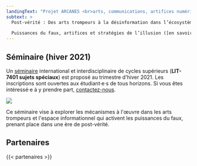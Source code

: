 ```yaml
---
landingText: "Projet ARCANES <br>arts, communications, artifices numériques et écosystèmes socio-numériques"
subtext: > 
  Post-vérité : Des arts trompeurs à la désinformation dans l’écosystème socio-numérique  
  
  Puissances du faux, artifices et stratégies de l’illusion ([en savoir plus](/a-propos/))
---
```


## Séminaire (hiver 2021)

Un [séminaire](/seminaire/) international et interdisciplinaire de cycles supérieurs (**LIT-7401 sujets spéciaux**) est proposé au trimestre d'hiver 2021.
Les inscriptions sont ouvertes aux étudiant·e·s de tous horizons.
Si vous êtes intéressé·e à y prendre part, [contactez-nous](/contact/).

![](/escaliers.jpg)

Ce séminaire vise à explorer les mécanismes à l'œuvre dans les arts trompeurs et l'espace informationnel qui activent les puissances du faux, prenant place dans une ère de post-vérité.

## Partenaires

{{< partenaires >}}
